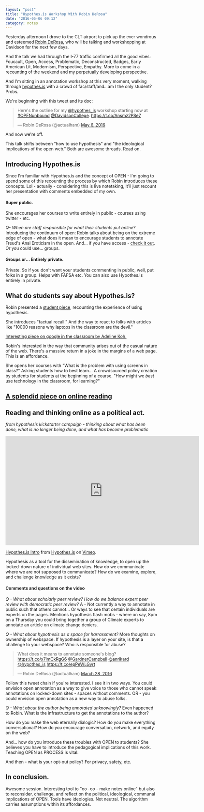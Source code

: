 ```yaml
---
layout: "post"
title: "Hypothes.is Workshop With Robin DeRosa"
date: "2016-05-06 09:12"
category: notes
---
```

Yesterday afternoon I drove to the CLT airport to pick up the ever wondrous and esteemed [Robin DeRosa](https://twitter.com/actualham?lang=en), who will be talking and workshopping at Davidson for the next few days.

And the talk we had through the I-77 traffic confirmed all the good vibes: Foucault, Open, Access, Problematic, Deconstructed, Badges, Early American Lit, Modernism, Perspective, Empathy. More to come in a recounting of the weekend and my perpetually developing perspective.

And I'm sitting in an annotation workshop at this very moment, walking through [hypothes.is](hypothes.is) with a crowd of fac/staff/and...am I the only student? Probs.

We're beginning with this tweet and its doc:

<blockquote class="twitter-tweet" data-lang="en"><p lang="en" dir="ltr">Here&#39;s the outline for my <a href="https://twitter.com/hypothes_is">@hypothes_is</a> workshop starting now at <a href="https://twitter.com/hashtag/OPENunbound?src=hash">#OPENunbound</a> <a href="https://twitter.com/DavidsonCollege">@DavidsonCollege</a>. <a href="https://t.co/Ansmz2P8e7">https://t.co/Ansmz2P8e7</a></p>&mdash; Robin DeRosa (@actualham) <a href="https://twitter.com/actualham/status/728569273883365381">May 6, 2016</a></blockquote>
<script async src="//platform.twitter.com/widgets.js" charset="utf-8"></script>

And now we're off.

This talk shifts between "how to use hypothesis" and "the ideological implications of the open web." Both are awesome threads. Read on.

## Introducing Hypothes.is

Since I'm familiar with Hypothes.is and the concept of OPEN - I'm going to spend some of this recounting the process by which Robin introduces these concepts. Lol - actually - considering this is live notetaking, it'll just recount her presentation with comments embedded of my own.

#### Super public.

She encourages her courses to write entirely in public - courses using twitter - etc.

_Q- When are staff responsible for what their students put online?_
Introducing the continuum of open: Robin talks about being on the extreme edge of open - what does it mean to encourage students to annotate Freud's Anal Eroticism in the open. And... if you have access - [check it out](http://www.ricorso.net/rx/library/criticism/guest/Freud_S/Freud_S4.htm). Or you could use... groups.

#### Groups or... Entirely private.

Private. So if you don't want your students commenting in public, well, put folks in a group. Helps with FAFSA etc. You can also use Hypothes.is entirely in private.

## What do students say about Hypothes.is?

Robin presented a [student piece](https://hypothes.is/blog/undergrad-shannon-griffiths-on-using-hypothesis-in-the-classroom/), recounting the experience of using hypothesis.

She introduces "factual recall." And the way to react to folks with articles like "10000 reasons why laptops in the classroom are the devil."

[Interesting piece on google in the classroom by Adeline Koh.](http://www.digitalpedagogylab.com/hybridped/teaching-with-the-internet-or-how-i-learned-to-stop-worrying-and-love-the-google-in-my-classroom/)

Robin's interested in the way that community arises out of the casual nature of the web. There's a massive return in a joke in the margins of a web page. This is an affordance.

She opens her courses with "What is the problem with using screens in class?" Asking students how to best learn... A crowdsourced policy creation by students for students at the beginning of a course. "How might we _best_ use technology in the classroom, for learning?"

## [A splendid piece on online reading](https://via.hypothes.is/http://www.newyorker.com/science/maria-konnikova/being-a-better-online-reader)

## Reading and thinking online as a political act.
_from hypothesis kickstarter campaign - thinking about what has been done, what is no longer being done, and what has become problematic_

<iframe src="https://player.vimeo.com/video/29633009" width="640" height="360" frameborder="0" webkitallowfullscreen mozallowfullscreen allowfullscreen></iframe>
<p><a href="https://vimeo.com/29633009">Hypothes.is Intro</a> from <a href="https://vimeo.com/user7906166">Hypothes.is</a> on <a href="https://vimeo.com">Vimeo</a>.</p>

Hypothesis as a tool for the dissemination of knowledge, to open up the locked-down nature of individual web sites. How do we communicate where we are not supposed to communicate? How do we examine, explore, and challenge knowledge as it exists?

#### Comments and questions on the video
_Q - What about scholarly peer review? How do we balance expert peer review with democratic peer review?_
A - Not currently a way to annotate in public such that others cannot... Or ways to see that certain individuals are experts on the pages. Mentions hypothesis flash mobs - where on say, 8pm on a Thursday you could bring together a group of Climate experts to annotate an article on climate change deniers.

_Q - What about hypothesis as a space for harrassment?_
More thoughts on ownership of webspace. If hypothesis is a layer on your site, is that a challenge to your webspace? Who is responsible for abuse?

<blockquote class="twitter-tweet" data-lang="en"><p lang="en" dir="ltr">What does it means to annotate someone&#39;s blog? <a href="https://t.co/x7imCkRgG6">https://t.co/x7imCkRgG6</a> <a href="https://twitter.com/GardnerCampbell">@GardnerCampbell</a> <a href="https://twitter.com/anrikard">@anrikard</a> <a href="https://twitter.com/hypothes_is">@hypothes_is</a>  <a href="https://t.co/epPeWLGyrt">https://t.co/epPeWLGyrt</a></p>&mdash; Robin DeRosa (@actualham) <a href="https://twitter.com/actualham/status/714503528526516225">March 28, 2016</a></blockquote>
<script async src="//platform.twitter.com/widgets.js" charset="utf-8"></script>

Follow this tweet chain if you're interested. I see it in two ways. You could envision open annotation as a way to give voice to those who cannot speak: annotations on locked-down sites - spaces without comments. OR - you could envision open annotation as a new way to abuse folks.

_Q - What about the author being annotated unknowingly?_
Even happened to Robin. What is the infrastructure to get the annotations to the author?

How do you make the web eternally dialogic? How do you make everything conversational? How do you encourage conversation, network, and equity on the web?

And... how do you introduce these troubles with OPEN to students? She believes you have to introduce the pedagogical implications of this work. Teaching OPEN as PROCESS is vital.

And then - what is your opt-out policy? For privacy, safety, etc.

## In conclusion.

Awesome session. Interesting tool to "oo -oo - make notes online" but also to reconsider, challenge, and reflect on the political, ideological, communal implications of OPEN. Tools have ideologies. Not neutral. The algorithm carries assumptions within its affordances.
